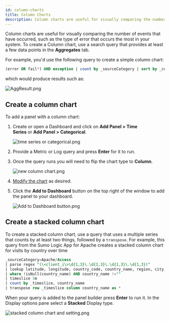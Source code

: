 ```yaml
---
id: column-charts
title: Column Charts
description: Column charts are useful for visually comparing the number of events that have occurred.
---
```


Column charts are useful for visually comparing the number of events that have occurred, such as the type of error that occurs the most in your system. To create a Column chart, use a search query that provides at least a few data points in the **Aggregates** tab.

For example, you'd use the following query to create a simple column chart:

```sql
(error OR fail*) AND exception | count by _sourceCategory | sort by _count
```

which would produce results such as:

![AggResult.png](/img/dashboards-new/panels/column-charts/AggResult.png)

## Create a column chart

To add a panel with a column chart:

1. Create or open a Dashboard and click on **Add Panel > Time Series** or **Add Panel > Categorical**.

    ![time series or categorical.png](/img/dashboards-new/panels/column-charts/time-series-or-categorical.png)

1. Provide a Metric or Log query and press **Enter** for it to run.

1. Once the query runs you will need to flip the chart type to **Column**.  

    ![new column chart.png](/img/dashboards-new/panels/column-charts/new-column-chart.png)

1. [Modify the chart](./modify-chart.md) as desired.
1. Click the **Add to Dashboard** button on the top right of the window to add the panel to your dashboard.  

    ![Add to Dashboard button.png](/img/dashboards-new/create-dashboard-new/Add-to-Dashboard-button.png)

## Create a stacked column chart

To create a stacked column chart, use a query that uses a multiple series that counts by at least two things, followed by a `transpose`. For example, this query from the Sumo Logic App for Apache creates a stacked column chart for visits by country over time

```sql
_sourceCategory=Apache/Access
| parse regex "(\<client_i\>\d{1,3}\.\d{1,3}\.\d{1,3}\.\d{1,3})"
| lookup latitude, longitude, country_code, country_name, region, city, postal_code from geo://location on ip = client_ip
| where !isNull(country_name) AND country_name !=""
| timeslice 5m
| count by _timeslice, country_name
| transpose row _timeslice column country_name as *
```

When your query is added to the panel builder press **Enter** to run it. In the Display options pane select a **Stacked** Display type.  

![stacked column chart and setting.png](/img/dashboards-new/panels/column-charts/stacked-column-chart-and-setting.png)
